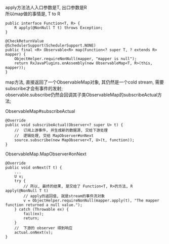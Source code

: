 apply方法法人入口参数是T,  出口参数是R   
所以map做的事情是, T  to R  
```
public interface Function<T, R> {
    R apply(@NonNull T t) throws Exception;
}

@CheckReturnValue
@SchedulerSupport(SchedulerSupport.NONE)
public final <R> Observable<R> map(Function<? super T, ? extends R> mapper) {
    ObjectHelper.requireNonNull(mapper, "mapper is null");
    return RxJavaPlugins.onAssembly(new ObservableMap<T, R>(this, mapper));
}
```
map方法, 直接返回了一个ObservableMap对象, 其仍然是一个cold stream, 需要subscribe才会有事件的发射;   
observable.subscribe仍然会回调其子类ObservableMap的subscribeActual方法;   

ObservableMap#subscribeActual  
```
@Override
public void subscribeActual(Observer<? super U> t) {
    //  订阅上游事件, 并生成新的数据源, 交给下游处理
    //  逻辑处理, 交给 MapObserver#onNext  
    source.subscribe(new MapObserver<T, U>(t, function));
}
```
ObservableMap.MapObserver#onNext  
```
@Override
public void onNext(T t) {
    ...
    U v;
    try {
        // 所以, 最终的结果, 是交给了 Function<T, R>的方法, R apply(@NonNull T t)
        // apply的返回值, 就是stream的事件流对象  
        v = ObjectHelper.requireNonNull(mapper.apply(t), "The mapper function returned a null value.");
    } catch (Throwable ex) {
        fail(ex);
        return;
    }
    //  下游的 observer 得到响应  
    actual.onNext(v);
}
```  
